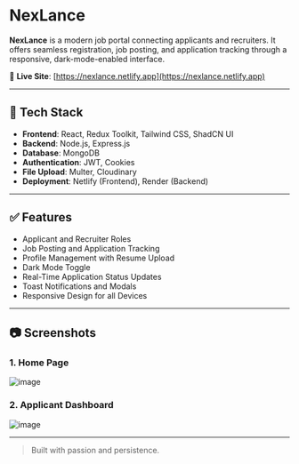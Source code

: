 # NexLance

**NexLance** is a modern job portal connecting applicants and recruiters. It offers seamless registration, job posting, and application tracking through a responsive, dark-mode-enabled interface.

🔗 **Live Site**: [https://nexlance.netlify.app](https://nexlance.netlify.app)

---

## 🚀 Tech Stack

- **Frontend**: React, Redux Toolkit, Tailwind CSS, ShadCN UI  
- **Backend**: Node.js, Express.js  
- **Database**: MongoDB  
- **Authentication**: JWT, Cookies  
- **File Upload**: Multer, Cloudinary  
- **Deployment**: Netlify (Frontend), Render (Backend)

---

## ✅ Features

- Applicant and Recruiter Roles  
- Job Posting and Application Tracking  
- Profile Management with Resume Upload  
- Dark Mode Toggle  
- Real-Time Application Status Updates  
- Toast Notifications and Modals  
- Responsive Design for all Devices  

---

## 📷 Screenshots

### 1. Home Page  
![image](https://github.com/user-attachments/assets/1eb745f6-734f-425b-93a6-e9d4f702a623)


### 2. Applicant Dashboard  
![image](https://github.com/user-attachments/assets/01ecc9b0-a515-4037-99d4-76d39588befe)


---

> Built with passion and persistence.
